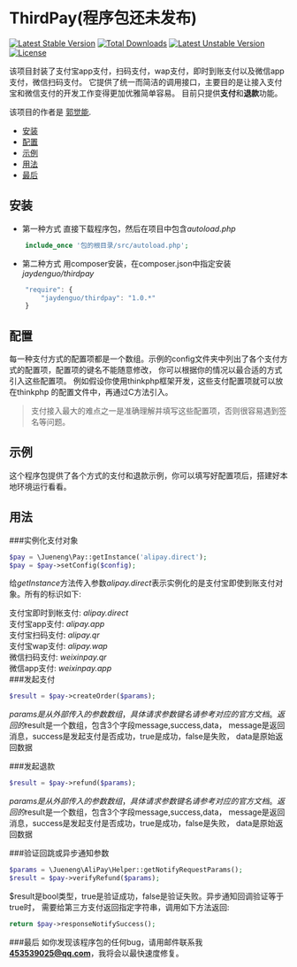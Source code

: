 ThirdPay(程序包还未发布)
===============
[![Latest Stable Version](https://poser.pugx.org/jaydenguo/thirdpay/v/stable)](https://packagist.org/packages/jaydenguo/thirdpay)
[![Total Downloads](https://poser.pugx.org/jaydenguo/thirdpay/downloads)](https://packagist.org/packages/jaydenguo/thirdpay)
[![Latest Unstable Version](https://poser.pugx.org/jaydenguo/thirdpay/v/unstable)](https://packagist.org/packages/jaydenguo/thirdpay)
[![License](https://poser.pugx.org/jaydenguo/thirdpay/license)](https://packagist.org/packages/jaydenguo/thirdpay)

该项目封装了支付宝app支付，扫码支付，wap支付，即时到账支付以及微信app支付，微信扫码支付。
它提供了统一而简洁的调用接口，主要目的是让接入支付宝和微信支付的开发工作变得更加优雅简单容易。
目前只提供**支付**和**退款**功能。

该项目的作者是 [郭觉能](http://www.jueneng.org).

* [安装](#安装)
* [配置](#配置)
* [示例](#示例)
* [用法](#用法)
* [最后](#最后)

## 安装
+ 第一种方式 直接下载程序包，然后在项目中包含*autoload.php*  
```php
    include_once '包的根目录/src/autoload.php';
```

+ 第二种方式 用composer安装，在composer.json中指定安装*jaydenguo/thirdpay*  
```js
    "require": {
        "jaydenguo/thirdpay": "1.0.*"
    }
```
## 配置
每一种支付方式的配置项都是一个数组。示例的config文件夹中列出了各个支付方式的配置项，配置项的键名不能随意修改，
你可以根据你的情况以最合适的方式引入这些配置项。 例如假设你使用thinkphp框架开发，这些支付配置项就可以放在thinkphp
的配置文件中，再通过C方法引入。 


>支付接入最大的难点之一是准确理解并填写这些配置项，否则很容易遇到签名等问题。

## 示例
这个程序包提供了各个方式的支付和退款示例，你可以填写好配置项后，搭建好本地环境运行看看。

## 用法
###实例化支付对象
```php
$pay = \Jueneng\Pay::getInstance('alipay.direct');
$pay = $pay->setConfig($config);
```
给*getInstance*方法传入参数*alipay.direct*表示实例化的是支付宝即使到账支付对象。所有的标识如下:

支付宝即时到帐支付: *alipay.direct*  
支付宝app支付: *alipay.app*  
支付宝扫码支付: *alipay.qr*  
支付宝wap支付: *alipay.wap*  
微信扫码支付: *weixinpay.qr*  
微信app支付: *weixinpay.app*    
###发起支付
```php
$result = $pay->createOrder($params);
```
$params是从外部传入的参数数组，具体请求参数键名请参考对应的官方文档。
返回的$result是一个数组，包含3个字段message,success,data，
message是返回消息，success是发起支付是否成功，true是成功，false是失败，
data是原始返回数据

###发起退款
```php
$result = $pay->refund($params);
```
$params是从外部传入的参数数组，具体请求参数键名请参考对应的官方文档。
返回的$result是一个数组，包含3个字段message,success,data，
message是返回消息，success是发起支付是否成功，true是成功，false是失败，
data是原始返回数据

###验证回跳或异步通知参数
```php
$params = \Jueneng\AliPay\Helper::getNotifyRequestParams();
$result = $pay->verifyRefund($params);
```
$result是bool类型，true是验证成功，false是验证失败。异步通知回调验证等于true时，
需要给第三方支付返回指定字符串，调用如下方法返回:
```php
return $pay->responseNotifySuccess();
```

###最后
如你发现该程序包的任何bug，请用邮件联系我**453539025@qq.com**，我将会以最快速度修复。